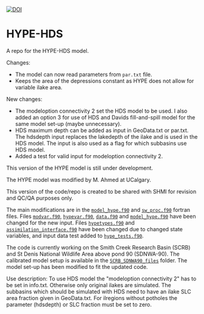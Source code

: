 [![DOI](https://zenodo.org/badge/DOI/10.5281/zenodo.7853579.svg)](https://doi.org/10.5281/zenodo.7853579)

# HYPE-HDS
A repo for the HYPE-HDS model.


Changes:
- The model can now read parameters from `par.txt` file.
- Keeps the area of the depressions constant as HYPE does not allow for variable ilake area.

New changes:
- The modeloption connectivity 2 set the HDS model to be used. I also added an option 3 for use of HDS and Davids fill-and-spill model for the same model set-up (maybe unnecessary). 
- HDS maximum depth can be added as input in GeoData.txt or par.txt. The hdsdepth input replaces the lakedepth of the ilake and is used in the HDS model. The input is also used as a flag for which subbasins use HDS model.
- Added a test for valid input for modeloption connectivity 2.

This version of the HYPE model is still under development.

The HYPE model was modified by M. Ahmed at UCalgary.

This version of the code/repo is created to be shared with SHMI for revision and QC/QA purposes only.

The main modifications are in the [`model_hype.f90`](HYPE_HDS_src/model_hype.f90) and [`sw_proc.f90`](HYPE_HDS_src/sw_proc.f90) fortran files. Files [`modvar.f90`](HYPE_HDS_src/modvar.f90), [`hypevar.f90`](HYPE_HDS_src/hypevar.f90), [`data.f90`](HYPE_HDS_src/data.f90) and [`model_hype.f90`](HYPE_HDS_src/model_hype.f90) have been changed for the new input. Files [`hypetypes.f90`](HYPE_HDS_src/hypetypes.f90) and [`assimilation_interface.f90`](HYPE_HDS_src/assimilation_interface.f90) have been changed due to changed state variables, and input data test added to [`hype_tests.f90`](HYPE_HDS_src/hype_tests.f90). 

The code is currently working on the Smith Creek Research Basin (SCRB) and St Denis National Wildlife Area above pond 90 (SDNWA-90). The calibrated model setup is available in the [`SCRB_SDNWA90_files`](SCRB_SDNWA90_files) folder. The model set-up has been modified to fit the updated code.

Use description:
To use HDS model the "modeloption connectivity 2" has to be set in info.txt. Otherwise only original ilakes are simulated. The subbasins which should be simulated with HDS need to have an ilake SLC area fraction given in GeoData.txt. For ilregions without potholes the parameter (hdsdepth) or SLC fraction must be set to zero.
